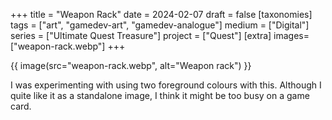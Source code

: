 +++
title = "Weapon Rack"
date = 2024-02-07
draft =  false
[taxonomies]
tags = ["art",  "gamedev-art", "gamedev-analogue"]
medium = ["Digital"]
series = ["Ultimate Quest Treasure"]
project = ["Quest"]
[extra]
images= ["weapon-rack.webp"]
+++

{{ image(src="weapon-rack.webp", alt="Weapon rack") }}

I was experimenting with using two foreground colours with this. Although I quite like it as a standalone image, I think it might be too busy on a game card.
